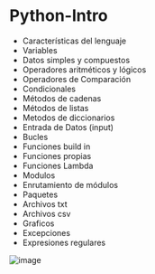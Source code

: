# Python-Intro

- Características del lenguaje
- Variables
- Datos simples y compuestos
- Operadores aritméticos y lógicos
- Operadores de Comparación
- Condicionales
- Métodos de cadenas
- Métodos de listas
- Metodos de diccionarios
- Entrada de Datos (input)
- Bucles
- Funciones build in
- Funciones propias
- Funciones Lambda
- Modulos
- Enrutamiento de módulos
- Paquetes
- Archivos txt
- Archivos csv
- Graficos
- Excepciones
- Expresiones regulares

![image](https://github.com/valemicolgarcia/Python-Intro/assets/122756188/0390b5ad-f81f-4c31-a685-a3f6824bd76b)


